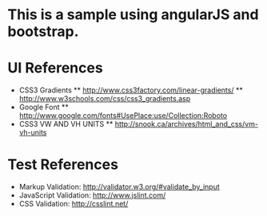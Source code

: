 # This is a sample using angularJS and bootstrap.


# UI References
* CSS3 Gradients
** http://www.css3factory.com/linear-gradients/
** http://www.w3schools.com/css/css3_gradients.asp
* Google Font
** http://www.google.com/fonts#UsePlace:use/Collection:Roboto
* CSS3 VW AND VH UNITS
** http://snook.ca/archives/html_and_css/vm-vh-units

# Test References
* Markup Validation: http://validator.w3.org/#validate_by_input
* JavaScript Validation: http://www.jslint.com/
* CSS Validation: http://csslint.net/